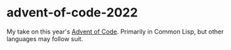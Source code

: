 # advent-of-code-2022

My take on this year's [Advent of Code](https://adventofcode.com/2022). Primarily in Common Lisp, but other languages may follow suit.



